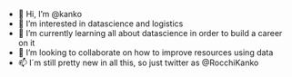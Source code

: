 - 👋 Hi, I’m @kanko
- 👀 I’m interested in datascience and logistics
- 🌱 I’m currently learning all about datascience in order to build a career on it
- 💞️ I’m looking to collaborate on how to improve resources using data
- 📫 I´m still pretty new in all this, so just twitter as @RocchiKanko
